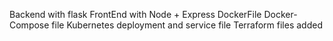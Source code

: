 Backend with flask
FrontEnd with Node + Express
DockerFile
Docker-Compose file
Kubernetes deployment and service file
Terraform files added
